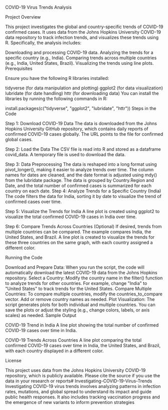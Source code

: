 COVID-19 Virus Trends Analysis

Project Overview

This project investigates the global and country-specific trends of COVID-19 confirmed cases. It uses data from the Johns Hopkins University COVID-19 data repository to track infection trends, and visualizes these trends using R. Specifically, the analysis includes:

Downloading and processing COVID-19 data.
Analyzing the trends for a specific country (e.g., India).
Comparing trends across multiple countries (e.g., India, United States, Brazil).
Visualizing the trends using line plots.
Prerequisites

Ensure you have the following R libraries installed:

tidyverse (for data manipulation and plotting)
ggplot2 (for data visualization)
lubridate (for date handling)
httr (for downloading data)
You can install the libraries by running the following commands in R:

install.packages(c("tidyverse", "ggplot2", "lubridate", "httr"))
Steps in the Code

Step 1: Download COVID-19 Data
The data is downloaded from the Johns Hopkins University GitHub repository, which contains daily reports of confirmed COVID-19 cases globally. The URL points to the file for confirmed global cases.

Step 2: Load the Data
The CSV file is read into R and stored as a dataframe covid_data. A temporary file is used to download the data.

Step 3: Data Preprocessing
The data is reshaped into a long format using pivot_longer(), making it easier to analyze trends over time.
The column names for dates are cleaned, and the date format is adjusted using mdy() from the lubridate package.
The data is grouped by Country.Region and Date, and the total number of confirmed cases is summarized for each country on each date.
Step 4: Analyze Trends for a Specific Country (India)
The code filters the data for India, sorting it by date to visualize the trend of confirmed cases over time.

Step 5: Visualize the Trends for India
A line plot is created using ggplot2 to visualize the total confirmed COVID-19 cases in India over time.

Step 6: Compare Trends Across Countries (Optional)
If desired, trends from multiple countries can be compared. The example compares India, the United States, and Brazil. A line plot is created to visualize the trends for these three countries on the same graph, with each country assigned a different color.

Running the Code

Download and Prepare Data: When you run the script, the code will automatically download the latest COVID-19 data from the Johns Hopkins repository.
Select a Country: Modify the country name in the filter() function to analyze trends for other countries. For example, change "India" to "United States" to track trends for the United States.
Compare Multiple Countries: To compare multiple countries, modify the countries_to_compare vector. Add or remove country names as needed.
Plot Visualization: The script generates plots for both individual and multiple countries. You can save the plots or adjust the styling (e.g., change colors, labels, or axis scales) as needed.
Sample Output

COVID-19 Trend in India
A line plot showing the total number of confirmed COVID-19 cases over time in India.

COVID-19 Trends Across Countries
A line plot comparing the total confirmed COVID-19 cases over time in India, the United States, and Brazil, with each country displayed in a different color.

License

This project uses data from the Johns Hopkins University COVID-19 repository, which is publicly available. Please cite the source if you use the data in your research or reports# Investigating-COVID-19-Virus-Trends
Investigating COVID-19 virus trends involves analyzing patterns in infection rates, mutations, and global spread to understand its impact and guide public health responses. It also includes tracking vaccination progress and the emergence of new variants to inform prevention strategies
